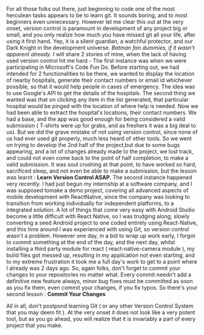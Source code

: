 For all those folks out there, just beginning to code one of the most herculean tasks appears to be to learn git. It sounds boring, and to most beginners even unnecessary. However let me clear this out at the very onset, version control is paramount in development of any project big or small, and you only realize how much you have missed git all your life, after using it first hand. Yep, it is a silent guardian, a watchful protector, and our Dark Knight in the development universe.  *Batman fan dummies, if it wasn't apparent already*. I will share 2 stories of mine, when the lack of having used version control hit me hard - 
The first instance was when we were participating in Microsoft's Code Fun Do. Before starting out, we had intended for 2 functionalities to be there,  we wanted to display the location of nearby hospitals, generate their contact numbers or email id whichever possible, so that it would help people in cases of emergency. The idea was to use Google's API to get the details of the hospitals. The second thing we wanted was that on clicking any item in the list generated, that particular hospital would be pinged with the location of where help is needed. Now we had been able to extract the hospital's locations, their contact numbers. We had a base, and the app was good enough for being considered a valid submission ( T-shirts were up for grabs, and as freshers it was a big deal to us). But we did the grave mistake of not using version control, since none of us had ever used git properly, much less heard of other tools. So we went on trying to develop the 2nd half of the project,but due to some bugs appearing, and a lot of changes already made to the project, we lost track, and could not even come back to the point of half completion, to make a valid submission. It was soul crushing at that point, to have worked so hard, sacrificed sleep, and not even be able to make a submission, but the lesson was learnt : **Learn Version Control ASAP.**
The second instance happened very recently. I had just begun my internship at a software company, and I was supposed tomake a demo project, covering all advanced aspects of mobile development with ReactNative, since the company was looking to transition from working individually for independent platforms, to a integrated solution. A lot of things that come very easy with Android Studio become a little difficult with React Native, so I was trudging along, slowly converting a seed Android project to one coded entirely using React-Native, and this time around I was experienced with using Git, so version control wasn't a problem. However one day, in a bid to wrap up work early, I forgot to commit something at the end of the day, and the next day, whilst installing a third party module for react ( react-native-camera module ), my build files got messed up, resulting in my application not even starting, and to my extreme frustration it took me a full day's work to get to a point where I already was 2 days ago. So, again folks, don't forget to commit your changes to your repositories no matter what. Every commit needn't add a definitive new feature always, minor bug fixes must be committed as soon as you fix them, even commit your changes, if you fix typos. So there's your second lesson : **Commit Your Changes**

All in all, don't postpond learning Git ( or any other Version Control System that you may deem fit ). At the very onset it does not look like a very potent tool, but as you go ahead, you will realize that it is invariably a part of every project that you make.